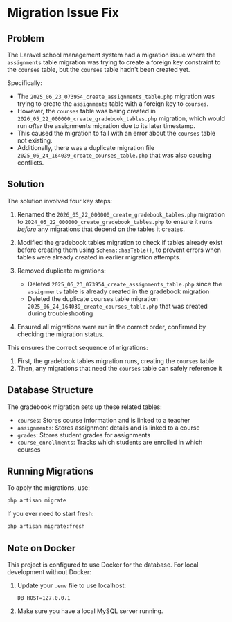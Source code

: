# Migration Issue Fix

## Problem

The Laravel school management system had a migration issue where the `assignments` table migration was trying to create a foreign key constraint to the `courses` table, but the `courses` table hadn't been created yet.

Specifically:

- The `2025_06_23_073954_create_assignments_table.php` migration was trying to create the `assignments` table with a foreign key to `courses`.
- However, the `courses` table was being created in `2026_05_22_000000_create_gradebook_tables.php` migration, which would run *after* the assignments migration due to its later timestamp.
- This caused the migration to fail with an error about the `courses` table not existing.
- Additionally, there was a duplicate migration file `2025_06_24_164039_create_courses_table.php` that was also causing conflicts.

## Solution

The solution involved four key steps:

1. Renamed the `2026_05_22_000000_create_gradebook_tables.php` migration to `2024_05_22_000000_create_gradebook_tables.php` to ensure it runs *before* any migrations that depend on the tables it creates.

2. Modified the gradebook tables migration to check if tables already exist before creating them using `Schema::hasTable()`, to prevent errors when tables were already created in earlier migration attempts.

3. Removed duplicate migrations:
   - Deleted `2025_06_23_073954_create_assignments_table.php` since the `assignments` table is already created in the gradebook migration
   - Deleted the duplicate courses table migration `2025_06_24_164039_create_courses_table.php` that was created during troubleshooting

4. Ensured all migrations were run in the correct order, confirmed by checking the migration status.

This ensures the correct sequence of migrations:
1. First, the gradebook tables migration runs, creating the `courses` table
2. Then, any migrations that need the `courses` table can safely reference it

## Database Structure

The gradebook migration sets up these related tables:

- `courses`: Stores course information and is linked to a teacher
- `assignments`: Stores assignment details and is linked to a course 
- `grades`: Stores student grades for assignments
- `course_enrollments`: Tracks which students are enrolled in which courses

## Running Migrations

To apply the migrations, use:

```bash
php artisan migrate
```

If you ever need to start fresh:

```bash
php artisan migrate:fresh
```

## Note on Docker

This project is configured to use Docker for the database. For local development without Docker:

1. Update your `.env` file to use localhost:
   ```
   DB_HOST=127.0.0.1
   ```

2. Make sure you have a local MySQL server running.
